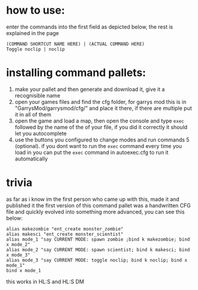 # how to use:
enter the commands into the first field as depicted below, the rest is explained in the page

```
(COMMAND SHORTCUT NAME HERE) | (ACTUAL COMMAND HERE)
Toggle noclip | noclip
```

# installing command pallets:
1. make your pallet and then generate and download it, give it a recognisible name
2. open your games files and find the cfg folder, for garrys mod this is in "GarrysMod/garrysmod/cfg/" and place it there, if there are multiple put it in all of them
3. open the game and load a map, then open the console and type ```exec``` followed by the name of the of your file, if you did it correctly it should let you autocomplete
4. use the buttons you configured to change modes and run commands
5 (optional). if you dont want to run the ```exec``` command every time you load in you can put the ```exec``` command in autoexec.cfg to run it automatically

# trivia
as far as i know im the first person who came up with this, made it and published it
the first version of this command pallet was a handwritten CFG file and quickly evolved into something more advanced, you can see this below:
```
alias makezombie "ent_create monster_zombie"
alias makesci "ent_create monster_scientist"
alias mode_1 "say CURRENT MODE: spawn zombie ;bind k makezombie; bind x mode_2"
alias mode_2 "say CURRENT MODE: spawn scientist; bind k makesci; bind x mode_3"
alias mode_3 "say CURRENT MODE: toggle noclip; bind k noclip; bind x mode_1"
bind x mode_1
```
this works in HL:S and HL:S DM
